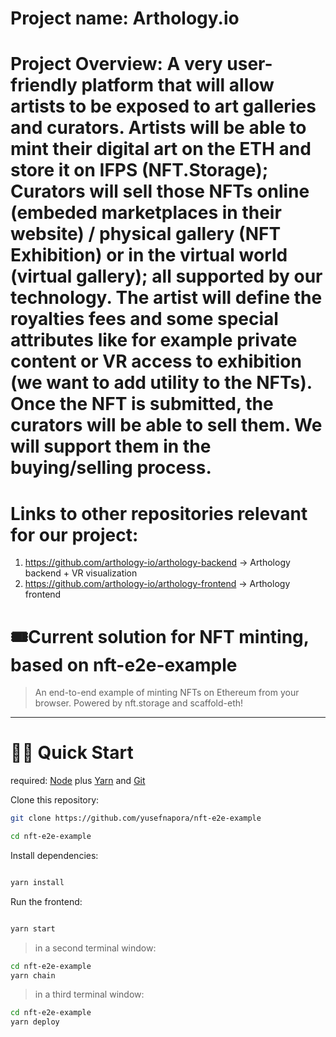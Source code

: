 # Project name: Arthology.io

# Project Overview: A very user-friendly platform that will allow artists to be exposed to art galleries and curators. Artists will be able to mint their digital art on the ETH and store it on IFPS (NFT.Storage); Curators will sell those NFTs online (embeded marketplaces in their website) / physical gallery (NFT Exhibition) or in the virtual world (virtual gallery); all supported by our technology. The artist will define the royalties fees and some special attributes like for example private content or VR access to exhibition (we want to add utility to the NFTs). Once the NFT is submitted, the curators will be able to sell them. We will support them in the buying/selling process. 

# Links to other repositories relevant for our project:

1. https://github.com/arthology-io/arthology-backend -> Arthology backend + VR visualization
2. https://github.com/arthology-io/arthology-frontend -> Arthology frontend

# 🎟Current solution for NFT minting, based on nft-e2e-example

> An end-to-end example of minting NFTs on Ethereum from your browser. Powered by nft.storage and scaffold-eth!

---

# 🏃‍♀️ Quick Start

required: [Node](https://nodejs.org/dist/latest-v12.x/) plus [Yarn](https://classic.yarnpkg.com/en/docs/install/) and [Git](https://git-scm.com/downloads)

Clone this repository:

```bash
git clone https://github.com/yusefnapora/nft-e2e-example

cd nft-e2e-example
```

Install dependencies:

```bash

yarn install

```

Run the frontend:

```bash

yarn start

```

> in a second terminal window:

```bash
cd nft-e2e-example
yarn chain

```

> in a third terminal window:

```bash
cd nft-e2e-example
yarn deploy

```

